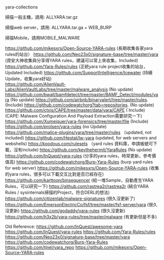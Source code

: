 yara-collections

掃描一般主機，請用: ALLYARA.tar.gz

掃描web server，請用: ALLYARA.tar.ga + WEB_BURP

掃描Mobile，請用MOBILE_MALWARE



https://github.com/mikesxrs/Open-Source-YARA-rules (長期收集各家yara rules的站台）
https://github.com/Neo23x0/signature-base/tree/master/yara (資安大神收集與分享得YARA rules，建議可以常上來收集，Included)
https://github.com/Yara-Rules/rules (正統yara rule project收集的站台， Updated Included)
https://github.com/SupportIntelligence/Icewater (持續Update，收集yara好站)<br>
https://github.com/AlienVault-Labs/AlienVaultLabs/tree/master/malware_analysis  (No update)
https://github.com/bwall/bamfdetect/tree/master/BAMF_Detect/modules/yara (No update)
https://github.com/airbnb/binaryalert/tree/master/rules. (Include)
https://github.com/codewatchorg?tab=repositories. (No update)
https://github.com/ctxis/CAPE/tree/master/data/yara/CAPE ( Include) (CAPE: Malware Configuration And Payload Extraction需要研究一下)
https://github.com/Xumeiquer/yara-forensics/tree/master/file (Include)
https://github.com/prolsen/yara-rules (no Update)
https://github.com/malice-plugins/yara/tree/master/rules （updated, not included)
https://github.com/Hestat/lw-yara (updated, for web servers and webshells)
https://koodous.com/rulesets  （yard rules 資料庫，申請帳號可下載，沒有include)
https://github.com/kevthehermit/YaraRules (No update)
https://github.com/InQuest/yara-rules (分享的yara rules，時常更新，參考價值高)
https://github.com/codewatchorg/Burp-Yara-Rules (burp yard rules for web server)
https://github.com/mikesxrs/Open-Source-YARA-rules (收集的yara rules，很多可以下載交互比對是否已經存在)
https://github.com/karttoon/binsequencer (給一堆Sample，自動產生YARA Rules，可以研究一下)
https://github.com/rastrea2r/rastrea2r (結合YARA Rules / sysinternals掃描的Project，符合DERL的想法)
https://github.com/citizenlab/malware-signatures (很久沒更新了)
https://github.com/EmersonElectricCo/fsf/tree/master/fsf-server/yara (很久沒更新)
https://github.com/godaddy/yara-rules (很久沒更新)
https://github.com/h3x2b/yara-rules/tree/master/malware  (有更新但是不多)



Old Reference:
https://github.com/InQuest/awesome-yara
https://github.com/InQuest/yara-rules
https://github.com/Yara-Rules/rules
https://github.com/Neo23x0/signature-base/tree/master/yara
https://github.com/codewatchorg/Burp-Yara-Rules
https://github.com/tjnel/yara_repo
https://github.com/mikesxrs/Open-Source-YARA-rules




